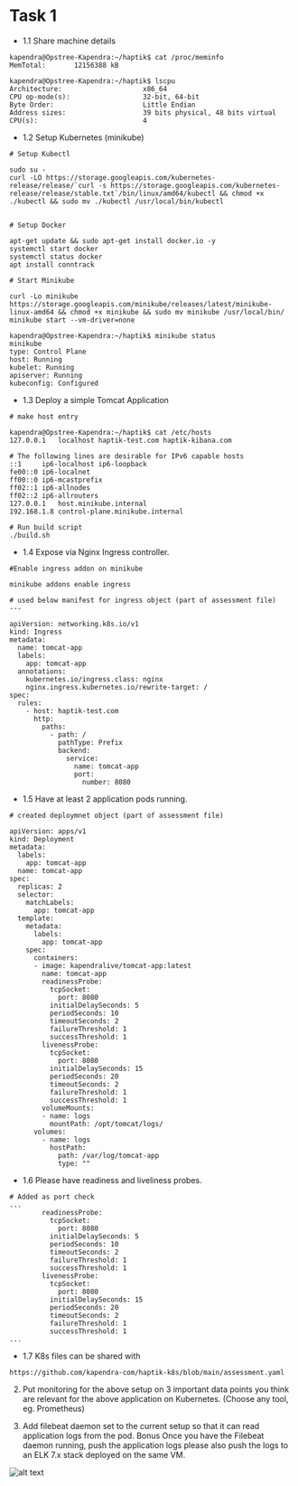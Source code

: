 # Task 1 
- 1.1 Share machine details 
```
kapendra@Opstree-Kapendra:~/haptik$ cat /proc/meminfo
MemTotal:       12156388 kB

kapendra@Opstree-Kapendra:~/haptik$ lscpu
Architecture:                    x86_64
CPU op-mode(s):                  32-bit, 64-bit
Byte Order:                      Little Endian
Address sizes:                   39 bits physical, 48 bits virtual
CPU(s):                          4
```

- 1.2 Setup Kubernetes (minikube)
```
# Setup Kubectl

sudo su -
curl -LO https://storage.googleapis.com/kubernetes-release/release/`curl -s https://storage.googleapis.com/kubernetes-release/release/stable.txt`/bin/linux/amd64/kubectl && chmod +x ./kubectl && sudo mv ./kubectl /usr/local/bin/kubectl


# Setup Docker

apt-get update && sudo apt-get install docker.io -y 
systemctl start docker 
systemctl status docker
apt install conntrack

# Start Minikube

curl -Lo minikube https://storage.googleapis.com/minikube/releases/latest/minikube-linux-amd64 && chmod +x minikube && sudo mv minikube /usr/local/bin/
minikube start --vm-driver=none

kapendra@Opstree-Kapendra:~/haptik$ minikube status
minikube
type: Control Plane
host: Running
kubelet: Running
apiserver: Running
kubeconfig: Configured

```

- 1.3 Deploy a simple Tomcat Application 
```
# make host entry

kapendra@Opstree-Kapendra:~/haptik$ cat /etc/hosts
127.0.0.1	localhost haptik-test.com haptik-kibana.com

# The following lines are desirable for IPv6 capable hosts
::1     ip6-localhost ip6-loopback
fe00::0 ip6-localnet
ff00::0 ip6-mcastprefix
ff02::1 ip6-allnodes
ff02::2 ip6-allrouters
127.0.0.1	host.minikube.internal
192.168.1.8	control-plane.minikube.internal

# Run build script
./build.sh
```

- 1.4 Expose via Nginx Ingress controller.
```
#Enable ingress addon on minikube

minikube addons enable ingress

# used below manifest for ingress object (part of assessment file)
---

apiVersion: networking.k8s.io/v1
kind: Ingress
metadata:
  name: tomcat-app
  labels:
    app: tomcat-app
  annotations:
    kubernetes.io/ingress.class: nginx
    nginx.ingress.kubernetes.io/rewrite-target: /
spec:
  rules:
    - host: haptik-test.com
      http:
        paths:
          - path: /
            pathType: Prefix
            backend:
              service:
                name: tomcat-app
                port:
                  number: 8080
```

- 1.5 Have at least 2 application pods running. 
```
# created deploymnet object (part of assessment file)

apiVersion: apps/v1
kind: Deployment
metadata:
  labels:
    app: tomcat-app
  name: tomcat-app
spec:
  replicas: 2
  selector:
    matchLabels:
      app: tomcat-app
  template:
    metadata:
      labels:
        app: tomcat-app
    spec:
      containers:
      - image: kapendralive/tomcat-app:latest
        name: tomcat-app
        readinessProbe:
          tcpSocket:
            port: 8080
          initialDelaySeconds: 5
          periodSeconds: 10
          timeoutSeconds: 2
          failureThreshold: 1
          successThreshold: 1
        livenessProbe:
          tcpSocket:
            port: 8080
          initialDelaySeconds: 15
          periodSeconds: 20
          timeoutSeconds: 2
          failureThreshold: 1
          successThreshold: 1
        volumeMounts:
        - name: logs
          mountPath: /opt/tomcat/logs/
      volumes:
        - name: logs      
          hostPath:
            path: /var/log/tomcat-app
            type: ""

```

- 1.6 Please have readiness and liveliness probes.

```
# Added as port check 
...
        readinessProbe:
          tcpSocket:
            port: 8080
          initialDelaySeconds: 5
          periodSeconds: 10
          timeoutSeconds: 2
          failureThreshold: 1
          successThreshold: 1
        livenessProbe:
          tcpSocket:
            port: 8080
          initialDelaySeconds: 15
          periodSeconds: 20
          timeoutSeconds: 2
          failureThreshold: 1
          successThreshold: 1
...
```

- 1.7 K8s files can be shared with

```
https://github.com/kapendra-com/haptik-k8s/blob/main/assessment.yaml
```

2. Put monitoring for the above setup on 3 important data points you think are relevant for
the above application on Kubernetes. (Choose any tool, eg. Prometheus)

3. Add filebeat daemon set to the current setup so that it can read application logs from the
pod.
Bonus
Once you have the Filebeat daemon running, push the application logs please also push
the logs to an ELK 7.x stack deployed on the same VM.

![alt text](https://github.com/[username]/[reponame]/blob/[branch]/image.jpg?raw=true)



```




